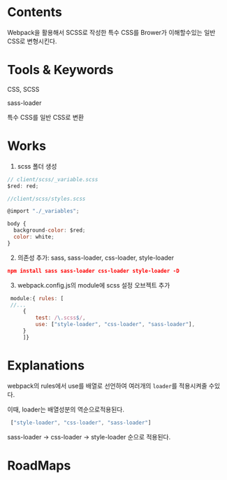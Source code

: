 # Contents


Webpack을 활용해서 SCSS로 작성한 특수 CSS를
Brower가 이해할수있는 일반 CSS로 변형시킨다.

# Tools &  Keywords

CSS, SCSS

sass-loader

특수 CSS를 일반 CSS로 변환

# Works

1. scss 폴더 생성

```js
// client/scss/_variable.scss
$red: red;

//client/scss/styles.scss

@import "./_variables";

body {
  background-color: $red;
  color: white;
}

```

2. 의존성 추가: sass, sass-loader, css-loader, style-loader
```json
npm install sass sass-loader css-loader style-loader -D
```

3. webpack.config.js의 module에 scss 설정 오브젝트 추가
```js
 module:{ rules: [
 //...
	 {
		 test: /\.scss$/,
		 use: ["style-loader", "css-loader", "sass-loader"],
	 }
	 ]}
```

# Explanations

webpack의 rules에서 use를 배열로 선언하여 
여러개의 `loader`를 적용시켜줄 수있다.

이때, loader는 배열성분의 역순으로적용된다.
```js
 ["style-loader", "css-loader", "sass-loader"]
```

sass-loader -> css-loader -> style-loader
순으로 적용된다.
# RoadMaps